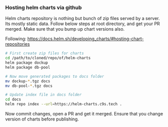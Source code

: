 ### Hosting helm charts via github

Helm charts repository is nothing but bunch of zip files served by a server.
Its mostly static data. Follow below steps at root directory, and get your
PR merged. Make sure that you bump up chart versions also.

Following: https://docs.helm.sh/developing_charts/#hosting-chart-repositories

~~~sh
# First create zip files for charts
cd /path/to/cloned/repo/of/helm-charts
helm package dockup
helm package db-pool

# Now move generated packages to docs folder
mv dockup-*.tgz docs
mv db-pool-*.tgz docs

# Update index file in docs folder
cd docs
helm repo index --url=https://helm-charts.c9s.tech .
~~~


Now commit changes, open a PR and get it merged. Ensure that you change
version of charts before publishing.
